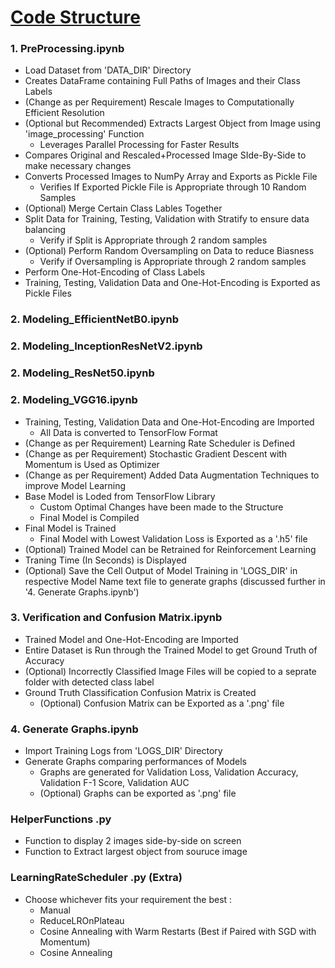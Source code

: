 # [Code Structure](https://github.com/iSiddharth20/DeepLearning-ImageClassification-Toolkit)

### 1. PreProcessing.ipynb
- Load Dataset from 'DATA_DIR' Directory
- Creates DataFrame containing Full Paths of Images and their Class Labels
- (Change as per Requirement) Rescale Images to Computationally Efficient Resolution
- (Optional but Recommended) Extracts Largest Object from Image using 'image_processing' Function
    - Leverages Parallel Processing for Faster Results
- Compares Original and Rescaled+Processed Image SIde-By-Side to make necessary changes
- Converts Processed Images to NumPy Array and Exports as Pickle File
    - Verifies If Exported Pickle File is Appropriate through 10 Random Samples
- (Optional) Merge Certain Class Lables Together
- Split Data for Training, Testing, Validation with Stratify to ensure data balancing
    - Verify if Split is Appropriate through 2 random samples
- (Optional) Perform Random Oversampling on Data to reduce Biasness
    - Verify if Oversampling is Appropriate through 2 random samples
- Perform One-Hot-Encoding of Class Labels
- Training, Testing, Validation Data and One-Hot-Encoding is Exported as Pickle Files

### 2. Modeling_EfficientNetB0.ipynb
### 2. Modeling_InceptionResNetV2.ipynb
### 2. Modeling_ResNet50.ipynb
### 2. Modeling_VGG16.ipynb
- Training, Testing, Validation Data and One-Hot-Encoding are Imported
    - All Data is converted to TensorFlow Format
- (Change as per Requirement) Learning Rate Scheduler is Defined
- (Change as per Requirement) Stochastic Gradient Descent with Momentum is Used as Optimizer
- (Change as per Requirement) Added Data Augmentation Techniques to improve Model Learning
- Base Model is Loded from TensorFlow Library
    - Custom Optimal Changes have been made to the Structure
    - Final Model is Compiled
- Final Model is Trained
    - Final Model with Lowest Validation Loss is Exported as a '.h5' file
- (Optional) Trained Model can be Retrained for Reinforcement Learning
- Traning Time (In Seconds) is Displayed
- (Optional) Save the Cell Output of Model Training in 'LOGS_DIR' in respective Model Name text file to generate graphs (discussed further in '4. Generate Graphs.ipynb')

### 3. Verification and Confusion Matrix.ipynb
- Trained Model and One-Hot-Encoding are Imported
- Entire Dataset is Run through the Trained Model to get Ground Truth of Accuracy
- (Optional) Incorrectly Classified Image Files will be copied to a seprate folder with detected class label
- Ground Truth Classification Confusion Matrix is Created
    - (Optional) Confusion Matrix can be Exported as a '.png' file

### 4. Generate Graphs.ipynb
- Import Training Logs from 'LOGS_DIR' Directory 
- Generate Graphs comparing performances of Models
    - Graphs are generated for Validation Loss, Validation Accuracy, Validation F-1 Score, Validation AUC
    - (Optional) Graphs can be exported as '.png' file

### HelperFunctions .py
- Function to display 2 images side-by-side on screen
- Function to Extract largest object from souruce image

### LearningRateScheduler .py (Extra)
- Choose whichever fits your requirement the best :
    - Manual 
    - ReduceLROnPlateau
    - Cosine Annealing with Warm Restarts (Best if Paired with SGD with Momentum)
    - Cosine Annealing